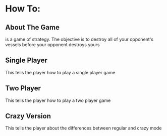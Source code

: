 How To:
======
  
About The Game
--------------
<name here> is a game of strategy. The objective is to destroy all of your opponent's vessels before your opponent destroys yours
  
Single Player
-------------
This tells the player how to play a single player game
  
Two Player
----------
This tells the player how to play a two player game
  
Crazy Version
-------------------
This tells the player about the differences between regular and crazy mode
  